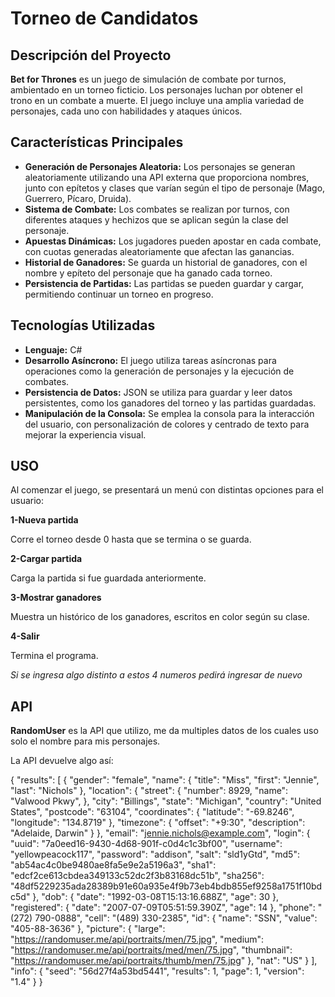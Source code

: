 # Torneo de Candidatos

## Descripción del Proyecto

**Bet for Thrones** es un juego de simulación de combate por turnos, ambientado en un torneo ficticio. Los personajes luchan por obtener el trono en un combate a muerte. El juego incluye una amplia variedad de personajes, cada uno con habilidades y ataques únicos.

## Características Principales

- **Generación de Personajes Aleatoria:** Los personajes se generan aleatoriamente utilizando una API externa que proporciona nombres, junto con epítetos y clases que varían según el tipo de personaje (Mago, Guerrero, Pícaro, Druida).
- **Sistema de Combate:** Los combates se realizan por turnos, con diferentes ataques y hechizos que se aplican según la clase del personaje.
- **Apuestas Dinámicas:** Los jugadores pueden apostar en cada combate, con cuotas generadas aleatoriamente que afectan las ganancias.
- **Historial de Ganadores:** Se guarda un historial de ganadores, con el nombre y epíteto del personaje que ha ganado cada torneo.
- **Persistencia de Partidas:** Las partidas se pueden guardar y cargar, permitiendo continuar un torneo en progreso.

## Tecnologías Utilizadas

- **Lenguaje:** C#
- **Desarrollo Asíncrono:** El juego utiliza tareas asíncronas para operaciones como la generación de personajes y la ejecución de combates.
- **Persistencia de Datos:** JSON se utiliza para guardar y leer datos persistentes, como los ganadores del torneo y las partidas guardadas.
- **Manipulación de la Consola:** Se emplea la consola para la interacción del usuario, con personalización de colores y centrado de texto para mejorar la experiencia visual.

## USO

Al comenzar el juego, se presentará un menú con distintas opciones para el usuario:

**1-Nueva partida** 

Corre el torneo desde 0 hasta que se termina o se guarda. 

**2-Cargar partida**

Carga la partida si fue guardada anteriormente.

**3-Mostrar ganadores**

Muestra un histórico de los ganadores, escritos en color según su clase.

**4-Salir**

Termina el programa.

*Si se ingresa algo distinto a estos 4 numeros pedirá ingresar de nuevo*

## API

**RandomUser** es la API que utilizo, me da multiples datos de los cuales uso solo el nombre para mis personajes.

La API devuelve algo así:

{
  "results": [
    {
      "gender": "female",
      "name": {
        "title": "Miss",
        "first": "Jennie",
        "last": "Nichols"
      },
      "location": {
        "street": {
          "number": 8929,
          "name": "Valwood Pkwy",
        },
        "city": "Billings",
        "state": "Michigan",
        "country": "United States",
        "postcode": "63104",
        "coordinates": {
          "latitude": "-69.8246",
          "longitude": "134.8719"
        },
        "timezone": {
          "offset": "+9:30",
          "description": "Adelaide, Darwin"
        }
      },
      "email": "jennie.nichols@example.com",
      "login": {
        "uuid": "7a0eed16-9430-4d68-901f-c0d4c1c3bf00",
        "username": "yellowpeacock117",
        "password": "addison",
        "salt": "sld1yGtd",
        "md5": "ab54ac4c0be9480ae8fa5e9e2a5196a3",
        "sha1": "edcf2ce613cbdea349133c52dc2f3b83168dc51b",
        "sha256": "48df5229235ada28389b91e60a935e4f9b73eb4bdb855ef9258a1751f10bdc5d"
      },
      "dob": {
        "date": "1992-03-08T15:13:16.688Z",
        "age": 30
      },
      "registered": {
        "date": "2007-07-09T05:51:59.390Z",
        "age": 14
      },
      "phone": "(272) 790-0888",
      "cell": "(489) 330-2385",
      "id": {
        "name": "SSN",
        "value": "405-88-3636"
      },
      "picture": {
        "large": "https://randomuser.me/api/portraits/men/75.jpg",
        "medium": "https://randomuser.me/api/portraits/med/men/75.jpg",
        "thumbnail": "https://randomuser.me/api/portraits/thumb/men/75.jpg"
      },
      "nat": "US"
    }
  ],
  "info": {
    "seed": "56d27f4a53bd5441",
    "results": 1,
    "page": 1,
    "version": "1.4"
  }
}
